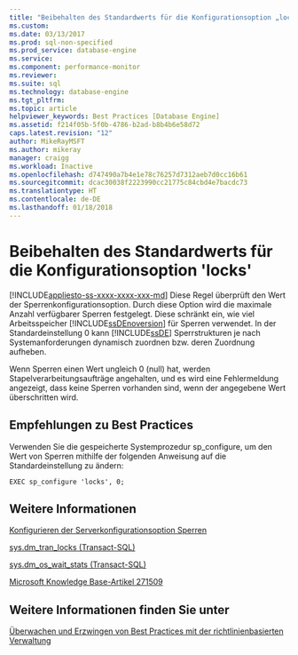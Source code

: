 ```yaml
---
title: "Beibehalten des Standardwerts für die Konfigurationsoption „locks“ | Microsoft-Dokumentation"
ms.custom: 
ms.date: 03/13/2017
ms.prod: sql-non-specified
ms.prod_service: database-engine
ms.service: 
ms.component: performance-monitor
ms.reviewer: 
ms.suite: sql
ms.technology: database-engine
ms.tgt_pltfrm: 
ms.topic: article
helpviewer_keywords: Best Practices [Database Engine]
ms.assetid: f214f05b-5f0b-4786-b2ad-b8b4b6e58d72
caps.latest.revision: "12"
author: MikeRayMSFT
ms.author: mikeray
manager: craigg
ms.workload: Inactive
ms.openlocfilehash: d747490a7b4e1e78c76257d7312aeb7d0cc16b61
ms.sourcegitcommit: dcac30038f2223990cc21775c84cbd4e7bacdc73
ms.translationtype: HT
ms.contentlocale: de-DE
ms.lasthandoff: 01/18/2018
---
```

# <a name="keep-the-locks-configuration-option-default-value"></a>Beibehalten des Standardwerts für die Konfigurationsoption 'locks'
[!INCLUDE[appliesto-ss-xxxx-xxxx-xxx-md](../../includes/appliesto-ss-xxxx-xxxx-xxx-md.md)] Diese Regel überprüft den Wert der Sperrenkonfigurationsoption. Durch diese Option wird die maximale Anzahl verfügbarer Sperren festgelegt. Diese schränkt ein, wie viel Arbeitsspeicher [!INCLUDE[ssDEnoversion](../../includes/ssdenoversion-md.md)] für Sperren verwendet. In der Standardeinstellung 0 kann [!INCLUDE[ssDE](../../includes/ssde-md.md)] Sperrstrukturen je nach Systemanforderungen dynamisch zuordnen bzw. deren Zuordnung aufheben.  
  
 Wenn Sperren einen Wert ungleich 0 (null) hat, werden Stapelverarbeitungsaufträge angehalten, und es wird eine Fehlermeldung angezeigt, dass keine Sperren vorhanden sind, wenn der angegebene Wert überschritten wird.  
  
## <a name="best-practices-recommendations"></a>Empfehlungen zu Best Practices  
 Verwenden Sie die gespeicherte Systemprozedur sp_configure, um den Wert von Sperren mithilfe der folgenden Anweisung auf die Standardeinstellung zu ändern:  
  
```  
EXEC sp_configure 'locks', 0;  
```  
  
## <a name="for-more-information"></a>Weitere Informationen  
 [Konfigurieren der Serverkonfigurationsoption Sperren](../../database-engine/configure-windows/configure-the-locks-server-configuration-option.md)  
  
 [sys.dm_tran_locks &#40;Transact-SQL&#41;](../../relational-databases/system-dynamic-management-views/sys-dm-tran-locks-transact-sql.md)  
  
 [sys.dm_os_wait_stats &#40;Transact-SQL&#41;](../../relational-databases/system-dynamic-management-views/sys-dm-os-wait-stats-transact-sql.md)  
  
 [Microsoft Knowledge Base-Artikel 271509](http://go.microsoft.com/fwlink/?linkid=117788)  
  
## <a name="see-also"></a>Weitere Informationen finden Sie unter  
 [Überwachen und Erzwingen von Best Practices mit der richtlinienbasierten Verwaltung](../../relational-databases/policy-based-management/monitor-and-enforce-best-practices-by-using-policy-based-management.md)  
  
  
